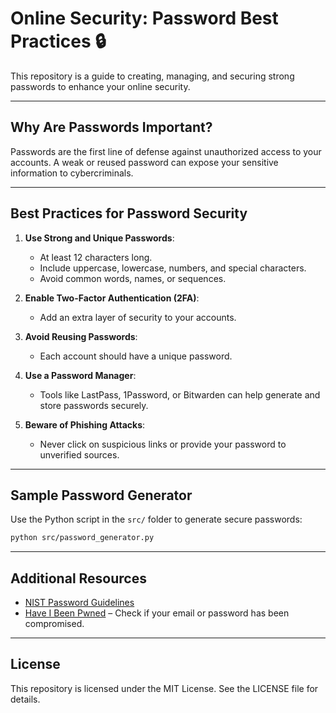 # Online Security: Password Best Practices 🔒

This repository is a guide to creating, managing, and securing strong passwords to enhance your online security.

---

## Why Are Passwords Important?
Passwords are the first line of defense against unauthorized access to your accounts. A weak or reused password can expose your sensitive information to cybercriminals.

---

## Best Practices for Password Security
1. **Use Strong and Unique Passwords**:
   - At least 12 characters long.
   - Include uppercase, lowercase, numbers, and special characters.
   - Avoid common words, names, or sequences.

2. **Enable Two-Factor Authentication (2FA)**:
   - Add an extra layer of security to your accounts.

3. **Avoid Reusing Passwords**:
   - Each account should have a unique password.

4. **Use a Password Manager**:
   - Tools like LastPass, 1Password, or Bitwarden can help generate and store passwords securely.

5. **Beware of Phishing Attacks**:
   - Never click on suspicious links or provide your password to unverified sources.

---

## Sample Password Generator
Use the Python script in the `src/` folder to generate secure passwords:
```bash
python src/password_generator.py
```

---

## Additional Resources
- [NIST Password Guidelines](https://pages.nist.gov/800-63-3/sp800-63b.html)
- [Have I Been Pwned](https://haveibeenpwned.com/) – Check if your email or password has been compromised.

---

## License
This repository is licensed under the MIT License. See the LICENSE file for details.
